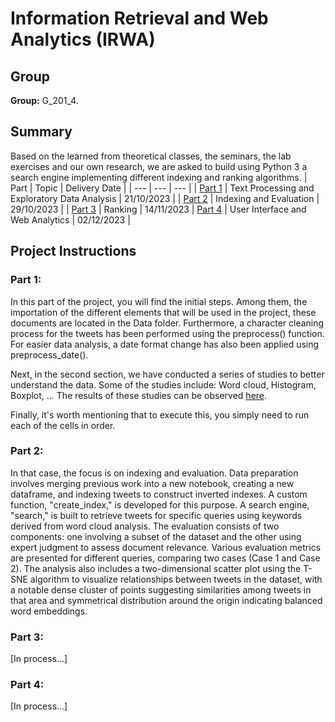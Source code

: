 # Information Retrieval and Web Analytics (IRWA)
## Group 
**Group:** G_201_4.

## Summary
Based on the learned from theoretical classes, the seminars, the lab exercises and our own research, we are asked to build using Python 3 a search engine implementing different indexing and ranking algorithms.
| Part | Topic | Delivery Date |
| --- | --- | --- |
| [Part 1](https://github.com/ialexmp/IRWA/tree/master/part-1)  | Text Processing and Exploratory Data Analysis | 21/10/2023 |
| [Part 2](https://github.com/ialexmp/IRWA/tree/master/part-2) | Indexing and Evaluation | 29/10/2023 |
| [Part 3](https://github.com/ialexmp/IRWA/tree/master/part-3) | Ranking | 14/11/2023
| [Part 4](https://github.com/ialexmp/IRWA/tree/master/part-4) | User Interface and Web Analytics  | 02/12/2023 |

## Project Instructions
### Part 1:
In this part of the project, you will find the initial steps. Among them, the importation of the different elements that will be used in the project, these documents are located in the Data folder. Furthermore, a character cleaning process for the tweets has been performed using the preprocess() function. For easier data analysis, a date format change has also been applied using preprocess_date().

Next, in the second section, we have conducted a series of studies to better understand the data. Some of the studies include: Word cloud, Histogram, Boxplot, ... The results of these studies can be observed [here](https://github.com/ialexmp/IRWA/blob/master/part-1/IRWA-2023-u189626-u186665-u186661-part-1.pdf).

Finally, it's worth mentioning that to execute this, you simply need to run each of the cells in order.

### Part 2:
In that case, the focus is on indexing and evaluation. Data preparation involves merging previous work into a new notebook, creating a new dataframe, and indexing tweets to construct inverted indexes. A custom function, "create_index," is developed for this purpose. A search engine, "search," is built to retrieve tweets for specific queries using keywords derived from word cloud analysis. The evaluation consists of two components: one involving a subset of the dataset and the other using expert judgment to assess document relevance. Various evaluation metrics are presented for different queries, comparing two cases (Case 1 and Case 2). The analysis also includes a two-dimensional scatter plot using the T-SNE algorithm to visualize relationships between tweets in the dataset, with a notable dense cluster of points suggesting similarities among tweets in that area and symmetrical distribution around the origin indicating balanced word embeddings.

### Part 3:
[In process...]

### Part 4: 
[In process...]
